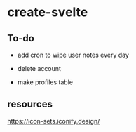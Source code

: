 # create-svelte

## To-do 
- add cron to wipe user notes every day

- delete account
- make profiles table

## resources

https://icon-sets.iconify.design/

 